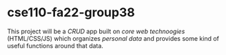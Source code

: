 # cse110-fa22-group38

This project will be a *CRUD* app built on *core web technoogies* (HTML/CSS/JS) which organizes *personal data* and provides some kind of useful functions around that data.
